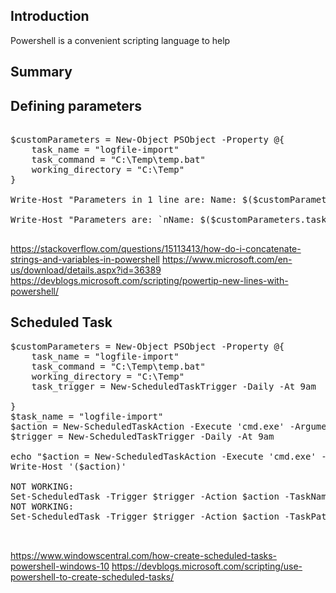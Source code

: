 ## Introduction

Powershell is a convenient scripting language to help  

## Summary


## Defining parameters

<pre>

$customParameters = New-Object PSObject -Property @{
    task_name = "logfile-import"
    task_command = "C:\Temp\temp.bat"
    working_directory = "C:\Temp"
}

Write-Host "Parameters in 1 line are: Name: $($customParameters.task_name) Command: $($customParameters.task_command) Work Dir: $($customParameters.working_directory)" -ForegroundColor Green

Write-Host "Parameters are: `nName: $($customParameters.task_name) `nCommand: $($customParameters.task_command) `nWork Dir: $($customParameters.working_directory)" -ForegroundColor Green

</pre>


https://stackoverflow.com/questions/15113413/how-do-i-concatenate-strings-and-variables-in-powershell
https://www.microsoft.com/en-us/download/details.aspx?id=36389
https://devblogs.microsoft.com/scripting/powertip-new-lines-with-powershell/

## Scheduled Task


<pre>
$customParameters = New-Object PSObject -Property @{
    task_name = "logfile-import"
    task_command = "C:\Temp\temp.bat"
    working_directory = "C:\Temp"
    task_trigger = New-ScheduledTaskTrigger -Daily -At 9am

}
$task_name = "logfile-import"
$action = New-ScheduledTaskAction -Execute 'cmd.exe' -Argument "C:\Temp\temp.bat"
$trigger = New-ScheduledTaskTrigger -Daily -At 9am

echo "$action = New-ScheduledTaskAction -Execute 'cmd.exe' -Argument C:\Temp\temp.bat"
Write-Host '($action)'

NOT WORKING:
Set-ScheduledTask -Trigger $trigger -Action $action -TaskName "logfile-import"
NOT WORKING:
Set-ScheduledTask -Trigger $trigger -Action $action -TaskPath "MyTasks" -TaskName $($customParameters.task_name)


</pre>

https://www.windowscentral.com/how-create-scheduled-tasks-powershell-windows-10
https://devblogs.microsoft.com/scripting/use-powershell-to-create-scheduled-tasks/
